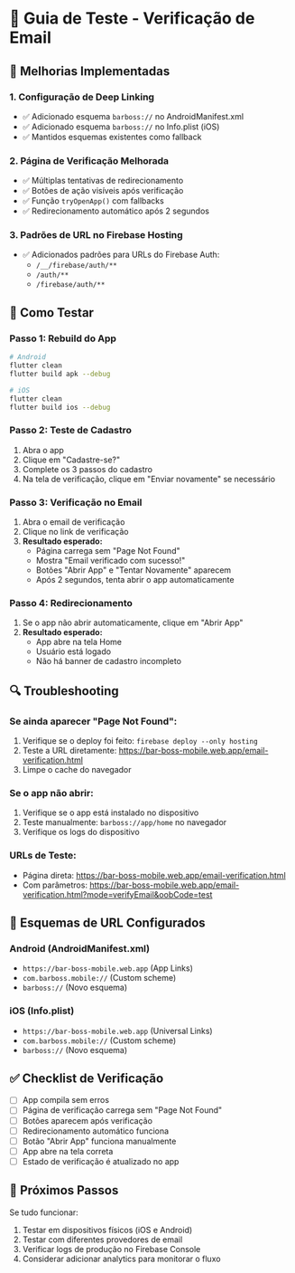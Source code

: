 # 📧 Guia de Teste - Verificação de Email

## 🔧 Melhorias Implementadas

### 1. Configuração de Deep Linking
- ✅ Adicionado esquema `barboss://` no AndroidManifest.xml
- ✅ Adicionado esquema `barboss://` no Info.plist (iOS)
- ✅ Mantidos esquemas existentes como fallback

### 2. Página de Verificação Melhorada
- ✅ Múltiplas tentativas de redirecionamento
- ✅ Botões de ação visíveis após verificação
- ✅ Função `tryOpenApp()` com fallbacks
- ✅ Redirecionamento automático após 2 segundos

### 3. Padrões de URL no Firebase Hosting
- ✅ Adicionados padrões para URLs do Firebase Auth:
  - `/__/firebase/auth/**`
  - `/auth/**`
  - `/firebase/auth/**`

## 🧪 Como Testar

### Passo 1: Rebuild do App
```bash
# Android
flutter clean
flutter build apk --debug

# iOS
flutter clean
flutter build ios --debug
```

### Passo 2: Teste de Cadastro
1. Abra o app
2. Clique em "Cadastre-se?"
3. Complete os 3 passos do cadastro
4. Na tela de verificação, clique em "Enviar novamente" se necessário

### Passo 3: Verificação no Email
1. Abra o email de verificação
2. Clique no link de verificação
3. **Resultado esperado:**
   - Página carrega sem "Page Not Found"
   - Mostra "Email verificado com sucesso!"
   - Botões "Abrir App" e "Tentar Novamente" aparecem
   - Após 2 segundos, tenta abrir o app automaticamente

### Passo 4: Redirecionamento
1. Se o app não abrir automaticamente, clique em "Abrir App"
2. **Resultado esperado:**
   - App abre na tela Home
   - Usuário está logado
   - Não há banner de cadastro incompleto

## 🔍 Troubleshooting

### Se ainda aparecer "Page Not Found":
1. Verifique se o deploy foi feito: `firebase deploy --only hosting`
2. Teste a URL diretamente: https://bar-boss-mobile.web.app/email-verification.html
3. Limpe o cache do navegador

### Se o app não abrir:
1. Verifique se o app está instalado no dispositivo
2. Teste manualmente: `barboss://app/home` no navegador
3. Verifique os logs do dispositivo

### URLs de Teste:
- Página direta: https://bar-boss-mobile.web.app/email-verification.html
- Com parâmetros: https://bar-boss-mobile.web.app/email-verification.html?mode=verifyEmail&oobCode=test

## 📱 Esquemas de URL Configurados

### Android (AndroidManifest.xml)
- `https://bar-boss-mobile.web.app` (App Links)
- `com.barboss.mobile://` (Custom scheme)
- `barboss://` (Novo esquema)

### iOS (Info.plist)
- `https://bar-boss-mobile.web.app` (Universal Links)
- `com.barboss.mobile://` (Custom scheme)
- `barboss://` (Novo esquema)

## ✅ Checklist de Verificação

- [ ] App compila sem erros
- [ ] Página de verificação carrega sem "Page Not Found"
- [ ] Botões aparecem após verificação
- [ ] Redirecionamento automático funciona
- [ ] Botão "Abrir App" funciona manualmente
- [ ] App abre na tela correta
- [ ] Estado de verificação é atualizado no app

## 🚀 Próximos Passos

Se tudo funcionar:
1. Testar em dispositivos físicos (iOS e Android)
2. Testar com diferentes provedores de email
3. Verificar logs de produção no Firebase Console
4. Considerar adicionar analytics para monitorar o fluxo